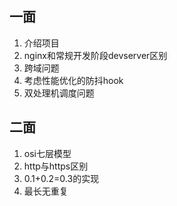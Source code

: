 ## 一面

1. 介绍项目
2. nginx和常规开发阶段devserver区别
3. 跨域问题
4. 考虑性能优化的防抖hook
5. 双处理机调度问题

## 二面

1. osi七层模型
2. http与https区别
3. 0.1+0.2=0.3的实现
4. 最长无重复
